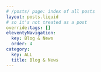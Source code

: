 ```yaml
---
# /posts/ page: index of all posts
layout: posts.liquid
# so it's not treated as a post
override:tags: []
eleventyNavigation:
  key: Blog & News
  order: 4
category:
  key: ALL
  title: Blog & News
---
```

